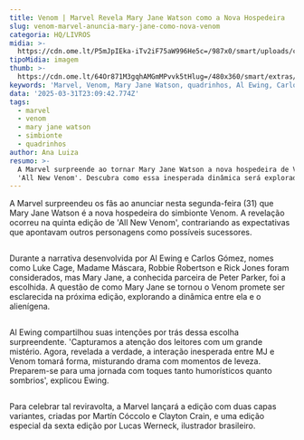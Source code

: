 ```yaml
---
title: Venom | Marvel Revela Mary Jane Watson como a Nova Hospedeira
slug: venom-marvel-anuncia-mary-jane-como-nova-venom
categoria: HQ/LIVROS
midia: >-
  https://cdn.ome.lt/P5mJpIEka-iTv2iF75aW996He5c=/987x0/smart/uploads/conteudo/fotos/Design_sem_nome_-_2025-03-31T191009.837.png
tipoMidia: imagem
thumb: >-
  https://cdn.ome.lt/64Or871M3gqhAMGmMPvvk5tHlug=/480x360/smart/extras/conteudos/Design_sem_nome_-_2025-03-31T191009.837.png
keywords: 'Marvel, Venom, Mary Jane Watson, quadrinhos, Al Ewing, Carlos Gómez'
data: '2025-03-31T23:09:42.774Z'
tags:
  - marvel
  - venom
  - mary jane watson
  - simbionte
  - quadrinhos
author: Ana Luiza
resumo: >-
  A Marvel surpreende ao tornar Mary Jane Watson a nova hospedeira de Venom em
  'All New Venom'. Descubra como essa inesperada dinâmica será explorada!
---
```


A Marvel surpreendeu os fãs ao anunciar nesta segunda-feira (31) que Mary Jane Watson é a nova hospedeira do simbionte Venom. A revelação ocorreu na quinta edição de 'All New Venom', contrariando as expectativas que apontavam outros personagens como possíveis sucessores.

![Imagem da notícia](data:image/png;base64,iVBORw0KGgoAAAANSUhEUgAAAAEAAAABCAQAAAC1HAwCAAAAC0lEQVR42mNkYAAAAAYAAjCB0C8AAAAASUVORK5CYII=)

Durante a narrativa desenvolvida por Al Ewing e Carlos Gómez, nomes como Luke Cage, Madame Máscara, Robbie Robertson e Rick Jones foram considerados, mas Mary Jane, a conhecida parceira de Peter Parker, foi a escolhida. A questão de como Mary Jane se tornou o Venom promete ser esclarecida na próxima edição, explorando a dinâmica entre ela e o alienígena.

![Imagem da notícia](data:image/png;base64,iVBORw0KGgoAAAANSUhEUgAAAAEAAAABCAQAAAC1HAwCAAAAC0lEQVR42mNkYAAAAAYAAjCB0C8AAAAASUVORK5CYII=)

Al Ewing compartilhou suas intenções por trás dessa escolha surpreendente. 'Capturamos a atenção dos leitores com um grande mistério. Agora, revelada a verdade, a interação inesperada entre MJ e Venom tomará forma, misturando drama com momentos de leveza. Preparem-se para uma jornada com toques tanto humorísticos quanto sombrios', explicou Ewing.

![Imagem da notícia](data:image/png;base64,iVBORw0KGgoAAAANSUhEUgAAAAEAAAABCAQAAAC1HAwCAAAAC0lEQVR42mNkYAAAAAYAAjCB0C8AAAAASUVORK5CYII=)

Para celebrar tal reviravolta, a Marvel lançará a edição com duas capas variantes, criadas por Martín Cóccolo e Clayton Crain, e uma edição especial da sexta edição por Lucas Werneck, ilustrador brasileiro.
